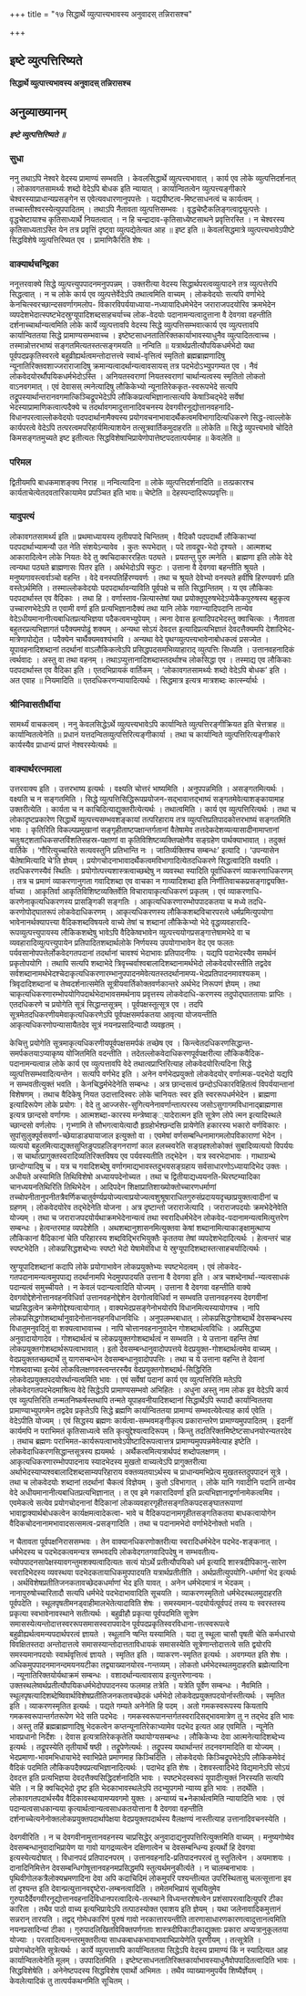 +++
title = "१७ सिद्धार्थे व्युत्पात्त्यभावस्य अनुवादस् तन्निरासश्च"

+++


## इष्टे व्युत्पत्तिरिष्यते

**सिद्धार्थे व्युत्पात्त्यभावस्य अनुवादस् तन्निरासश्च**

## **अनुव्याख्यानम्**

***इष्टे व्युत्पत्तिरिष्यते ॥***

### **सुधा**

ननु तथाऽपि नेश्वरे वेदस्य प्रामाण्यं सम्भवति । केवलसिद्धार्थे व्युत्पत्त्यभावात् । कार्य एव लोके व्युत्पत्तिदर्शनात् । लोकावगतसामर्थ्यः शब्दो वेदेऽपि बोधक इति न्यायात् । कार्यान्वितत्वेन व्युत्पत्त्यङ्गीकारे चेश्वरस्याप्राधान्यप्रसङ्गेन स एवेत्यवधारणानुपपत्तेः । यद्यपीष्टत्व-मिष्टसाधनत्वं च कार्यत्वम् । तच्चास्तीश्वरस्येत्युपपादितम् । तथाऽपि नैतावता व्युत्पत्तिसम्भवः । वृद्धचेष्टैकलिङ्गत्वाद्व्युत्पत्तेः । वृद्धचेष्टायाश्च कृतिसाध्यार्थे नियतत्वात् । न हि चन्द्रादाव-कृतिसाध्येष्टसाथने प्रवृत्तिरस्ति । न चेश्वरस्य कृतिसाध्यताऽस्ति येन तत्र प्रवृत्तिं दृष्ट्वा व्युत्पद्येतेत्यत आह ॥ इष्ट इति ॥ केवलसिद्धमात्रे व्युत्पत्त्यभावेऽपीष्टे सिद्धविशेषे व्युत्पत्तिरिष्यत एव । प्रामाणिकैरिति शेषः ।

### **वाक्यार्थचन्द्रिका**

ननूत्तरवाक्ये सिद्धे व्युत्पत्त्युपपादनमनुपपन्नम् । उक्तरीत्या वेदस्य सिद्धार्थपरत्वव्युत्पादने तत्र व्युत्पत्तेरपि सिद्धत्वात् । न च लोके कार्य एव व्युत्पत्तेर्वेदेऽपि तथात्वमिति वाच्यम् । लोकवेदयोः सत्यपि वर्णाभेदे केनचित्स्वरच्छान्दसवर्णागमलोप- विकारविपर्ययाध्याया-नध्यायादिधमेभेदेन जराराजपदयोरिव क्रमभेदेन व्यपदेशभेदात्स्पष्टभेदस्रुग्यूपादिशब्दसाहचर्याच्च लोक-वेदयोः पदानामन्यत्वादुत्ताना वै देवगवा वहन्तीति दर्शनाच्चार्थान्यत्वमिति लोके कार्ये व्युत्पत्तावपि वेदस्य सिद्धे व्युत्पत्तिसम्भवात्कार्य एव व्युत्पत्तावपि कार्यान्विततया सिद्धे प्रामाण्यसम्भवाच्च । इष्टेष्टसाधनतातिरिक्तकार्याभावस्याधुनैव व्युत्पादितत्वाच्च । तस्मान्नोत्तरभाष्यं सङ्गतमित्यतस्तत्सङ्गमयति ॥ नन्विति ॥ यत्रार्थप्रतीत्यौपयिकधर्मभेदो यथा पूर्वपदप्रकृतिस्वरत्वे बहुव्रीह्यर्थत्वमन्तोदात्तत्त्वे स्वार्थ-वृत्तित्वं स्मृतितो ब्रह्मब्राह्मणादिषु न्यूनातिरिक्तवशाज्जराराजादिषु क्रमान्यत्वादर्थान्यत्वावसायस् तत्र पदभेदोऽभ्युपगम्यत एव । नैवं लोकवेदयोरर्थौपयिकधर्मभेदोऽस्ति । अनियतस्वराणां नियतस्वराणां चार्थान्यत्वस्य स्मृतितो लोकतो वाऽनवगमात् । एवं देवासस् त्मनेत्यादिषु लौकिकेभ्यो न्यूनातिरेककृत-स्वरूपभेदे सत्यपि तद्रूपस्यार्थान्तरानवगमात्किञ्चिद्रूपभेदेऽपि लौकिकप्रत्यभिज्ञानात्सत्यपि केषाञ्चिद्भेदे सर्वेषां भेदस्याप्रामाणिकत्वात्पदैक्ये च तदर्थावगमादुत्तानादिवचनस्य देवगवीरनूद्योत्तानवहनादि- विधानपरत्वाल्लोकवेदयोः पदपदार्थानामैक्यस्य प्रयोगवचनाभावादर्थैकत्वमविभागादित्यधिकरणे सिद्ध-त्वाल्लोके कार्यपरत्वे वेदेऽपि तत्परत्वमपरिहार्यमित्याशयेन तत्सूत्रवार्तिकमुदाहरति ॥ लोकेति ॥ सिद्धे व्युपत्त्यभावे चोदिते किमसङ्गतमुच्यते इष्ट इतीत्यतः सिद्धविशेषाभिप्रायेणोपात्तेष्टपदतात्पर्यमाह ॥ केवलेति ॥

### **परिमल**

द्वितीयमपि बाधकमाशङ्क्य निराह ॥ नन्वित्यादिना ॥ लोके व्युत्पत्तिदर्शनादिति ॥ तत्प्रकारश्च कार्यताचेत्येतदवतारिकायामेव प्रपञ्चित इति भावः॥ चेष्टेति ॥ देहस्पन्दादिरूपप्रवृत्तिः॥

### **यादुपत्यं**

लोकावगतसामर्थ्य इति ॥ प्रथमाध्यायस्य तृतीयपादे चिन्तितम् । वैदिकौ पदपदार्थौ लौकिकाभ्यां पदपदार्थाभ्यामन्यौ उत नेति संशयेऽन्यावेव । कुतः रूपभेदात् । पदे तावद्रूप-भेदो दृश्यते । आत्मशब्द आकारादित्वेन लोके नियतः वेदे तु क्वचिदाकाररहितः पठ्यते । प्रयतन्तु पुरु त्मनेति । ब्राह्मणा इति लोके वेदे त्वन्यथा पठ्यते ब्राह्मणासः पितर इति । अर्थभेदोऽपि स्फुटः । उत्ताना वै देवगवा बहन्तीति श्रूयते । मनुष्यगावस्त्वर्वाञ्चो वहन्ति । वेदे वनस्पतिर्हिरण्यवर्णः । तथा च श्रूयते देवेभ्यो वनस्पते हवींषि हिरण्यवर्णः प्रति वस्तेऽर्थमिति । तस्माल्लोकवेदयोः पदपदार्थावन्याविति पूर्वपक्षे च सति सिद्धान्तितम् । य एव लौकिकाः पदपदार्थास्त एव वैदिकाः । तथा हि । वर्णास्ताव-न्नित्यास्तेषां यथा प्रयोक्तृपुरुषभेदेऽप्येकैकपुरुषस्य बहुकृत्व उच्चारणभेदेऽपि त एवामी वर्णा इति प्रत्यभिज्ञानादैक्यं तथा यानि लोके गवाग्न्यादिपदानि तान्येव वेदेऽधीयमानानीत्यबाधितप्रत्यभिज्ञया पदैकत्वमभ्युपेयम् । त्मना देवास इत्यादिपदभेदस्तु क्वाचित्कः । नैतावता बहुतरप्रत्यभिज्ञागतं पदैक्यमपोढुं शक्यम् । अन्यथा सोऽयं देवदत्त इत्यादिप्रत्यभिज्ञातं देवदत्तैक्यमपि देशादिभेद-मात्रेणापोद्येत । पदैक्येन चार्थैक्यमवश्यंभावि । अन्यथा वेदे पृथग्व्युत्पत्त्यभावेनाबोधकत्वं प्रसज्येत । यूपावहनादिशब्दानां तदर्थानां वाऽलौकिकत्वेऽपि प्रसिद्धपदसमभिव्याहाराद् व्युत्पत्तिः सिध्यति । उत्तानवहनादिकं त्वर्थवादः । अस्तु वा तथा वहनम् । तथाऽप्युत्तानादिशब्दास्तदर्थाश्च लोकसिद्धा एव । तस्माद्य एव लौकिकाः पदपदार्थास्त एव वैदिका इति । एतदभिप्रायकं वार्तिकम् । ‘लोकावगतसामर्थ्यः शब्दो वेदेऽपि बोधक’ इति । अत एवाह ॥ नियमादिति ॥ एतदधिकरणन्यायादित्यर्थः । सिद्धमात्र इत्यत्र मात्रशब्दः कार्त्स्न्यार्थः ।

### **श्रीनिवासतीर्थीया**

सामर्थ्यं वाचकत्वम् । ननु केवलसिद्धेऽर्थे व्युत्पत्त्यभावेऽपि कार्यान्विते व्युत्पत्तिरङ्गीक्रियत इति चेत्तत्राह ॥ कार्यान्वितत्वेनेति ॥ प्रधानं यत्तदन्वितव्युत्पत्तिरित्यङ्गीकार्या । तथा च कार्यान्विते व्युत्पत्तिरित्यङ्गीकारे कार्यस्यैव प्राधान्यं प्राप्तं नेश्वरस्येत्यर्थः ॥

### **वाक्यार्थरत्नमाला**

उत्तरवाक्य इति । उत्तरभाष्य इत्यर्थः । वक्ष्यति चोत्तरं भाष्यमिति । अनुपपन्नमिति । असङ्गतमित्यर्थः । वक्ष्यति च न सङ्गतमिति । सिद्धे व्युत्पत्तिसिद्धिरूपप्रयोजन-सद्भावात्तद्भाष्यं सङ्गतमेवेत्याशङ्कायामाह उक्तरीत्येति । कार्यता च न काचिदित्याद्युक्तरीत्येत्यर्थः । तथात्वमिति । कार्य एव व्युत्पत्तिरित्यर्थः । तथा च लोकादृष्टप्रकारेण सिद्धार्थे व्युत्पत्त्यसम्भवशङ्कायां तत्परिहाराय तत्र व्युत्पत्तिप्रतिपादकोत्तरभाष्यं सङ्गतमिति भावः । कृतिरिति विकल्पप्रमुखानां सङ्गृहीताष्टपक्षान्तर्गतानां वैतेषामेव तत्तदेकदेशव्यत्यासादीनामाप्तानां चतुःषट्शताधिकसप्तविंशतिसहस्र-पक्षाणां वा कृतिविशिष्टव्यक्तिपक्षेणैव सङ्ग्रहेण पार्थक्याभावात् । तदुक्तं वार्तिके । ‘गौरित्युच्चारिते सत्यवस्तुनि प्रतिभान्ति नः । जातिर्व्यक्तिश्च सम्बन्धः’ इत्यादि । ‘उपन्यासेन चैतेषामित्यादि चे’ति ज्ञेयम् । प्रयोगचोदनाभावादर्थैकत्वमविभागादित्येतदधिकरणे सिद्धत्वादिति वक्ष्यति । तदधिकरणस्यैवं स्थितिः । प्रयोगोत्पत्त्यशास्त्रत्वाच्छब्देषु न व्यवस्था स्यादिति पूर्वाधिकरणं व्याकरणाधिकरणम् । तत्र च प्रमाणं व्याकरणानुगता गवादिशब्दा एव वाचका न गाव्यादिशब्दा इति निर्णीतिवाचकप्रसङ्गाद्व्यक्ति-र्वाच्या । आकृतिर्वा आकृतिविशिष्टव्यक्तिर्वेति विचारायाकृत्यधिकरणं प्रकृतम् । एवं व्याकरणाधि-करणेनाकृत्यधिकरणस्य प्रासङ्गिकी सङ्गतिः । आकृत्यधिकरणारम्भोपपादकतया च मध्ये तदधि-करणोपोद्घातरूपं लोकवेदाधिकरणम् । आकृत्यधिकरणस्य लौकिकशब्दविचारपरत्वे धर्मप्रमित्युपयोगा भावेनानर्थक्यापत्त्या वैदिकशब्दविषयत्वे वाच्ये तेषां च शब्दानां लौकिकेभ्यो भेदे वृद्धव्यवहारादि-रूपव्युत्पत्त्युपायस्य लौकिकशब्देषु भावेऽपि वैदिकेष्वभावेन व्युत्पत्त्ययोगप्रसङ्गात्तेषामभेदे वा च व्यवहारादिव्युत्पत्त्युपायेन प्रतिपादितशब्दार्थलोके निर्णयस्य उपयोगाभावेन वेद एव फलतः पर्यवसानोपपत्तेर्लोकवेदगतपदानां तदर्थानां चावश्यं भेदाभावः प्रतिपादनीयः । यद्यपि पदाभेदस्यैव समर्थनं प्रकृतोपयोगि । तथापि सत्यपि शब्दाभेदे त्रिवृच्चर्वाश्वबालादिशब्दानामर्थभेदो लोकवेदयोरस्तीति तद्वदेव सर्वशब्दानामर्थभेदश्चेदाकृत्यधिकरणारम्भानुपपादनमेवेत्यतस्तदर्थानामप्य-भेदप्रतिपादनमावश्यकम् । त्रिवृदादिशब्दानां च तेष्वदर्शनात्समेति सूत्रीयवार्तिकोक्तवर्णकान्तरे अर्थभेद निरूपणं ज्ञेयम् । तथा चाकृत्यधिकरणारम्भोपयोगिपदार्थभेदाभावसमर्थनाय प्रवृत्तस्य लोकवेदाधि-करणस्य तदुपोद्घाततायाः प्राप्तिः । एतदधिकरणे च प्रयोगेति सूत्रं सिद्धान्तसूत्रम् । पूर्वपक्षस्तूत्सूत्र एव । तदपि सूत्रमेतदधिकरणीयमेवाकृत्यधिकरणेऽपि पूर्वपक्षसमर्पकतया आवृत्या योजयन्तीति आकृत्यधिकरणोपन्यासायैतदेव सूत्रं नयनप्रसादिन्यादौ व्यवहृतम् ।

केचित्तु प्रयोगेति सूत्रमाकृत्यधिकरणीयपूर्वपक्षसमर्पकं तच्छेष एव । किन्त्वेतदधिकरणसिद्धान्त-समर्पकतयाऽप्याकृष्य योजितमिति वदन्तीति । तदेतल्लोकवेदाधिकरणपूर्वपक्षरीत्या लौकिकवैदिक-पदानामन्यत्वान्न लोके कार्य एव व्युत्पत्तावपि वेदे तथात्वप्राप्तिरित्याह लोकवेदयोरित्यदिना सिद्धे व्युत्पत्तिसम्भवादित्यन्तेन । सत्यपि वर्णभेद इति । अनेन वर्णभेदप्रयुक्तो लोकवेदयोर् वर्णात्मक-पदभेदो यद्यपि न सम्भवतीत्युक्तं भवति । केनचिद्धर्मभेदेनेति सम्बन्धः । अत्र छान्दसत्वं छन्दोऽधिकारविहितत्वं विपर्ययान्तानां विशेषणम् । तथाच वैदिकेषु नियत उदात्तादिस्वरः लोके चानियतः स्वर इति स्वररूपधर्मभेदेन । ब्राह्मणा इत्यादिरूपेण लोके प्रयोगः । वेदे तु आज्जसेर-सुगित्यनेनावर्णान्तात्परस्य जसोऽसुगागमविधानाद्ब्राह्मणास इत्यत्र छान्दसो वर्णागमः । आत्मशब्दा-कारस्य मन्त्रेष्वाङ््यादेरात्मन इति सूत्रेण लोपे त्मन इत्यादिस्थले च्छान्दसो वर्णलोपः । गृभ्णामि ते सौभगत्वायेत्यादौ हृग्रहोर्भश्छन्दसि प्रायेणेति हकारस्य भकारो वर्णविकारः । सुपांसुलुक्पूर्वसवर्णा-च्छेयाडाड्यायाजाल इत्युक्तो वा । एवमेषां वर्णसम्बन्धिनामागमलोपविकाराणां भेदेन । व्यत्ययो बहुलमित्याद्युक्तसुप्तिङुपग्रहलिङ्गनराणां काल हलच्स्वरेति सङ्ग्रहश्लोकोक्तं सुबादिव्यत्ययो विपर्ययः । स चार्थात्प्रागुक्तस्वरादिव्यतिरिक्तविषय एव पर्यवस्यतीति तद्भेदेन । यत्र स्वरभेदाभावः । गाथाग्रन्थे छान्दोग्यादिषु च । यत्र च गवादिशब्देषु वर्णागमाद्यभावस्तदुभयसङ्ग्रहाय सर्वसाधारणोऽध्यायादिभेद उक्तः । अधीयते अस्यामिति तिथिविशेषो अध्यायपदेनोच्यत । तथा च द्वितीयाद्यध्ययनति-थिरष्टम्यादिका चानध्ययनतिथिरिति तिथिभेदेन । आदिपदेन शिक्षाप्रातिशाख्योक्तोच्चारणधर्माणां तच्चोपनीतानुपनीतत्रैवर्णिकचातुर्वर्ण्यप्रयोज्यत्वाप्रयोज्यत्वशुश्रूषाराधितगुरुसंप्रदाययदृच्छाप्रयुक्तत्वादीनां च ग्रहणम् । लोकवेदयोरेव तद्भेदेनेति योजना । अत्र दृष्टान्तो जराराजेत्यादि । जराराजपदयोः क्रमभेदेनेवेति योज्यम् । तथा च जराराजपदयोर्यथाक्रमभेदेनान्यत्वं तथा स्वरादिधर्मभेदेन लोकवेद-पदानामन्यत्वमित्युत्तरेण सम्बन्धः । हेत्वन्तरमाह व्यपदेशेति । अथशब्दानुशासनमित्युक्तवा केषां शब्दानामित्याकाङ्क्षामुत्थाप्य लौकिकानां वैदिकानां चेति परिहारस्य शब्दविद्भिरभियुक्तैः कृततया तेषां व्यपदेशभेदादित्यर्थः । हेत्वन्तरं चाह स्पष्टभेदेति । लोकप्रसिद्धशब्देभ्यः स्पष्टो भेदो येषामेवंविधा ये स्रुग्यूपादिशब्दास्तत्साहचर्यादित्यर्थः ।

स्रुग्यूपादिशब्दानां कदापि लोके प्रयोगाभावेन लोकप्रयुक्तेभ्यः स्पष्टभेदत्वम् । एवं लोकवेद-गतपदानामन्यत्वमुपपाद्य तदर्थानामपि भेदमुपपादयति उत्ताना वै देवगवा इति । अत्र चशब्देनार्था-न्यत्वसाधकं पदान्यत्वं समुच्चीयते । न केवलं पदान्यत्वादिति योज्यम् । उत्ताना वै देवगवा वहन्तीति वाक्ये देवगवोद्देशेनोत्तानवहनविधिर्वा उत्तानवहनोद्देशेन देवगोत्वविधिर्वा न सम्भवति उत्तानवहनस्य देवगवीनां चाप्रसिद्धत्वेन क्रमेणोद्देश्यत्वायोगात् । वाक्यभेदप्रसङ्गेनोभयोरपि विधानमित्यस्यायोगश्च । नापि लोकप्रसिद्धगोशब्दार्थानुवादेनोत्तानवहनविधानविधिः । अनुपलम्भबाधात् । लोकप्रसिद्धगोशब्दार्थे देवसम्बन्धस्य विधातुमनुवदितुं वा शक्यत्वाभावाच्च । नापि चोत्तानवहनानुवादेन गोशब्दार्थत्वविधिः । अप्रसिद्ध्या अनुवादायोगादेव । गोशब्दार्थत्वं च लोकप्रयुक्तगोशब्दार्थत्वं न सम्भवति । ये उत्ताना वहन्ति तेषां लोकप्रयुक्तगोशब्दार्थरूपत्वाभावात् । इतो देवसम्बन्धानुवादोपपत्तये वेदप्रयुक्त-गोशब्दार्थत्वमेव वाच्यम् । वेदप्रयुक्ततच्छब्दार्थे तु यागसम्बन्धेन देवसम्बन्धानुवादोपपत्तिः । तथा च ये उत्ताना वहन्ति ते देवानां गोशब्दवाच्या इत्येवं लोकविलक्षणवस्त्वन्तरस्यैव वेदप्रयुक्तगोशब्दार्थ-सिद्धिरिति लोकवेदप्रयुक्तपदयोरर्थान्यत्वमिति भावः । एवं सर्वेषां पदानां कार्य एव व्युत्पत्तिरिति मतेऽपि लोकवेदगतपदभेदमाश्रित्य वेदे सिद्धेऽपि प्रामाण्यसम्भवो अभिहितः । अधुना अस्तु नाम लोक इव वेदेऽपि कार्य एव व्युत्पत्तिरिति तन्मतनिष्कर्षस्तथापि तन्मते यूपाहवनीयादिशब्दानां सिद्धार्थेऽपि रूपादौ कार्यान्विततया प्रामाण्याभ्युपगमेन तद्वदेव प्रकृतेऽपि सिद्धे ब्रह्मणि कार्यान्विततया प्रामाण्यं सम्भवत्येवेत्याह कार्य एवेति । वेदेऽपीति योज्यम् । एवं सिद्धस्य ब्रह्मणः कार्यत्वा-सम्भवमङ्गीकृत्य प्रकारान्तरेण प्रामाण्यमुपपादितम् । इदानीं कार्यमपि न पराभिमतं कृतिसाध्यत्वे सति कृत्युद्देश्यत्वादिरूपम् । किन्तु तदतिरिक्तमिष्टेष्टसाधनयोरन्यतरदेव । तथाच ब्रह्मणः पराभिमत-कार्यरूपत्वाभावेऽपीष्टादिरूपत्वात्तत्र प्रामाण्यमुपपन्नमेवेत्याह इष्टेति । लोकवेदाधिकरणसिद्धान्तसूत्रस्य ह्ययमर्थः । अर्थैकत्वमित्यत्रार्थपदं शब्दोपलक्षणम् । आकृत्यधिकरणारम्भोपपादनाय स्यादभेदस्य मुखतो वाच्यत्वेऽपि प्रागुक्तरीत्या अर्थाभेदस्याप्यश्वबालादिशब्दसाम्यपरिहाराय वक्तव्यतयाऽर्थस्य च प्राधान्यमभिप्रेत्य मुखतस्तदुपपादनं सूत्रे । तथा च लोकवेदयोः शब्दानां तदर्थानां चैकत्वं विज्ञेयम् । कुतो ऽविभागात् । लोके यानि गवादीनि पदानि तान्येव वेदे अधीयमानानीत्यबाधितप्रत्यभिज्ञानात् । त एव इमे गकारादिवर्णा इति प्रत्यभिज्ञानाद्वर्णानामेकत्वमिव । एवमेकत्वे सत्येव प्रयोगचोदनानां वैदिकानां लोकव्यवहारगृहीतसङ्गतिकपदसङ्घातरूपाणां भावाद्वाक्यार्थबोधकत्वेन कार्यक्षमत्वादेकत्वा- भावे च वैदिकपदानामगृहीतसङ्गतिकतया बाधकत्वायोगेन वैदिकचोदनानामभावादसत्समत्व-प्रसङ्गादिति । तथा च पदानामभेदो वर्णाभेदेनोक्तो भवति ।

न चैतावता पूर्वपक्षनिराससम्भवः । तेन वाक्यानधिकरणोक्तरीत्या स्वरादिधर्मभेदेन पदभेद-शङ्कनात् । धर्मभेदस्य च पदभेदकत्वमन्यत्र सम्भवदपि लोकवेदगतगवादिपदेषु न सम्भवतीत्य-स्योपपादनसापेक्षस्यावगन्तुमशक्यत्वादित्यतः सत्यं योऽर्थे प्रतीत्यौपयिको धर्म इत्यादि शास्त्रदीपिकानु-सारेण स्वरादिभेदस्य व्यवस्थया पदभेदकतायाधिकमुपपादयति यत्रार्थप्रतीतीति । अर्थप्रतीत्युपयोगि-धर्माणां भेद इत्यर्थः । अर्थविशेषप्रतीतिजनकतावच्छेदकधर्माणां भेद इति यावत् । अनेन धर्मभेदमात्रं न भेदकम् । नानापुरुषोच्चारितादौ सत्यपि धर्मभेदे पदभेदाभावादिति सूचयति । व्याकरणस्मृतितो धर्मभेदस्थलमुदाहरति पूर्वपदेति । स्थूलपृषतीमनड्वाहीमालभेतेत्यादाविति शेषः । समस्यमान-पदयोर्यत्पूर्वपदं तस्य यः स्वरस्तस्य प्रकृत्या स्वभावेनावस्थाने सतीत्यर्थः । बहुव्रीहौ प्रकृत्या पूर्वपदमिति सूत्रेण समासस्येत्यन्तोदात्तस्वररूपसमासस्वरापवादेन पूर्वपदप्रकृतिस्वरविधाना-त्तत्स्वरूपत्वे बहुव्रीह्यर्थत्वमन्यपदार्थपरत्वं ज्ञायते । स्थूलानि प्षन्ति यस्यामिति । यदा तु स्थूला चासौ पृषती चेति कर्मधारयो विवक्षितस्तदा अन्तोदात्तत्वे समासस्यान्तोदात्तताविधायकं समासस्येति सूत्रेणान्तोदात्तत्वे सति द्वयोरपि समस्यमानपदयोः स्वार्थवृत्तित्वं ज्ञायते । स्मृतित इति । व्याकरण-स्मृतित इत्यर्थः । अवगम्यत इति शेषः । अधिकमुपपादनमानन्दमयनयटीका तद्व्याख्यानयोरव-गन्तव्यम् । लोकतो धर्मभेदस्थलमुदाहरति ब्रह्मेत्यादिना । न्यूनातिरिक्तयोर्यथाक्रमं सम्बन्धः । वशादर्थान्यत्वावसाय इत्युत्तरेणान्वयः । उक्तस्थलेष्वर्थप्रतीत्यौपयिकधर्मभेदोपपादनस्य फलमाह तत्रेति । यत्रेति पूर्वेण सम्बन्धः । नैवमिति । स्थूलपृषत्यादिशब्देष्विवार्थविशेषप्रतीतिजनकतावच्छेदकं धर्मभेदो लोकवेदप्रयुक्तपदयोर्नास्तीत्यर्थः । स्मृतित इति । व्याकरणस्मृतित इत्यर्थः । पद्यते गम्यते अनेनेति हि पदम् । अतो गमकस्वरूपस्य कियतापि गमकस्वरूपान्तर्गतरूपेण भेदे सति पदभेदः । गमकस्वरूपानन्तर्गतस्वरादिसद्भावमात्रेण तु न तद्भेद इति भावः । अस्तु तर्हि ब्रह्मब्राह्मणादिषु भेदकत्वेन कप्तन्यूनातिरेकाभ्यामेव पदभेद इत्यत आह एवमिति । न्यूनेति भावप्रधानो निर्देशः । देवास इत्यत्रातिरेककृतेति यथायोग्यसम्बन्धः । लौकिकेभ्यः देवा आत्मनेत्यादिशब्देभ्य इत्यर्थः । तद्रूपस्येति तृतीयार्थे षष्ठी । तद्रूपेणेत्यर्थः । तद्रूपस्य यथार्थान्तरं तदनवगमादिति वा योज्यम् । भेदप्रमाणा-भावमभिधायाभेदे स्वाभिप्रेते प्रमाणमाह किञ्चिदिति । लोकवेदयोः किञ्चिद्रूपभेदेऽपि लौकिकमेवेदं वैदिकं पदमिति लौकिकपदैक्यप्रत्यभिज्ञानादित्यर्थः । पदाभेद इति शेषः । देशवस्त्वादिभेदे विद्यमानेऽपि सोऽयं देवदत्त इति प्रत्यभिज्ञया देवदत्तैक्यसिद्धिदर्शनादिति भावः । स्पष्टभेदस्वरूपं यूपादीत्युक्तं निरस्यति सत्यपि चेति । न हि क्वचिद्भेदो दृष्ट इति भेदकाभावस्थलेऽपि तदभ्युपगमो न्याय्य इति भावः । तदर्थेति । लोकावगतपदार्थस्यैव वैदिकावस्थायामप्यवगमो युक्तः । अन्याय्यं च•नेकार्थत्वमिति न्यायादिति भावः । एवं पदान्यत्वसाधकान्यया कृत्यार्थत्वान्यत्वसाधकतयोत्ताना वै देवगवा वहन्तीति दर्शनाच्चेत्यनेनोक्तलोकप्रयुक्तपदार्थापेक्षया वेदप्रयुक्तपदार्थस्य वैलक्षण्यं नास्तीत्याह उत्तानादिवचनस्येति ।

देवगवीरिति । न च देवगवीनामुत्तानवहनस्य चाप्रसिद्धेर् अनुवादाद्यनुपपत्तिरित्युक्तमिति वाच्यम् । मनुष्यगोष्वेव देवसम्बन्धानुवादाभिप्रायेण या गावो यागद्रव्यत्वेन दक्षिणात्वेन च देवसम्बन्धिन्य इत्यर्थो हि देवगवा इत्यस्येत्यदोषात् । विधानपदं प्रतिपादनपरम् । उत्तानवहनादि-प्रतिपादनपरत्वं तु स्तुतित्वेन । अयमाशयः । दानादिनिमित्तेन देवसम्बन्धिगोषूत्तानवहनमप्रसिद्धमपि स्तुत्यर्थमनुकीर्त्यते । न चालम्बनाभावः । पृथिवीगोलकत्रैलोक्यभ्रमणादिना देवा अपि कदाचिदिमं लोकमुपरि पश्यन्तीत्यत उपरिस्थितासु चलत्सूत्ताना इव तां दृश्यन्त इति देवान्प्रत्युत्तानवद्दृष्टेरा-लम्बनत्वादिति । तमेतमभिप्रायं सूचयितुमेव गुरुपादैर्देवगवीरनूद्योत्तानवहनादिविधानपरत्वादित्ये-तत्स्थाने विध्यन्तरशेषत्वेन प्रशंसापरत्वादित्युपरि टीका कारिता । तथैव पाठो वाच्य इत्यभिप्रायेऽपि तत्पाठस्योक्त एवाशय इति ज्ञेयम् । यथा जलेनावादिकमुत्तानं सन्नरान् तारयति । तद्वद् गोमेधकारिणं पुरुषं गावो नरकात्तारयन्तीति तारणासाधारणकारणत्वादुत्तानत्वमिति नयनप्रसादिन्यां टीका । गुरुपादलिखितविविक्तपर्णगताः शास्त्रदीपिकाटीकाद्युक्ताः प्रकारा अप्यत्रानुकूलतया योज्याः । परत्वादित्यनन्तरमुक्तरीत्या साधकबाधकभावाभावाभिप्रायेणेति पूरणीयम् । तत्सूत्रेति । प्रयोगचोदनेति सूत्रेत्यर्थः । कार्ये व्युत्पत्तावपि कार्यान्विततया सिद्धेऽपि वेदस्य प्रामाण्यं किं न स्यादित्यत आह कार्यान्वितत्वेनेति मूलम् । उपपादितमिति । इष्टेष्टसाधनतातिरिक्तकार्याभावस्याधुनैवोपपादितत्वादिति भावः । सिद्धविशेषेति । अनेनेष्टपदस्य सिद्धविशेष एवार्थो अभिमतः । तथैव व्याख्यानमुपर्येव शिष्यैर्ज्ञेयम् । केवलेत्यादिकं तु तात्पर्यकथनमिति सूचितम् ।



